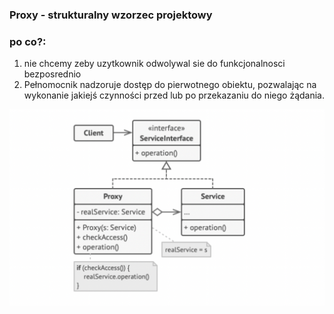 ### Proxy - strukturalny wzorzec projektowy

### **po co?:**
1. nie chcemy zeby uzytkownik odwolywal sie do funkcjonalnosci bezposrednio
2. Pełnomocnik nadzoruje dostęp do pierwotnego obiektu, pozwalając na wykonanie jakiejś czynności przed lub po przekazaniu do niego żądania.

![proxy_uml](proxy.png)